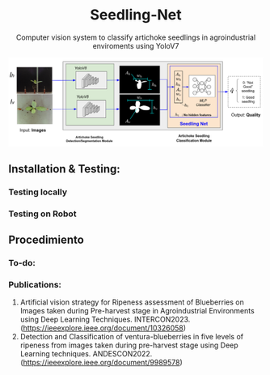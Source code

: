 <div align="center">
    <h1>Seedling-Net</h1>

  Computer vision system to classify artichoke seedlings in agroindustrial enviroments using YoloV7

  <p align="center">
    <a href="here_is_a_demo_video"><img alt="Seedling Net" src="gallery/pipeline.png"></a>
  </p>

</div>


## Installation & Testing:

### Testing locally

### Testing on Robot

## Procedimiento

### To-do:

### Publications:

1. Artificial vision strategy for Ripeness assessment of Blueberries on Images taken during Pre-harvest stage in Agroindustrial Environments using Deep Learning Techniques. INTERCON2023. (https://ieeexplore.ieee.org/document/10326058)
2. Detection and Classification of ventura-blueberries in five levels of ripeness from images taken during pre-harvest stage using Deep Learning techniques. ANDESCON2022. (https://ieeexplore.ieee.org/document/9989578)

